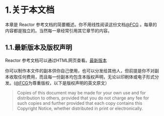 # 1.关于本文档
本章是 Reactor 参考文档的简要概述。你不用线性阅读这份文档[@FCG](https://github.com/AsuKa1989) 。每章的内容都是独立的。当然每一章经常引用其它章节的内容。

## 1.1.最新版本及版权声明
Reactor 参考文档可以通过HTML网页查看。[最新版本](https://projectreactor.io/docs/core/release/reference/index.html)   

你可以制作本文件的副本供你自己使用，也可以分发给其他人，但前提是你不对副本收取任何费用，而且每一份副本均包含本版权声明，无论以印刷体或电子形式分发。([@FCG](https://github.com/AsuKa1989)为尊重版权，以下是版权声明的英文原文）

> Copies of this document may be made for your own use and for distribution to others, provided that you do not charge any fee for such copies and further provided that each copy contains this Copyright Notice, whether distributed in print or electronically.